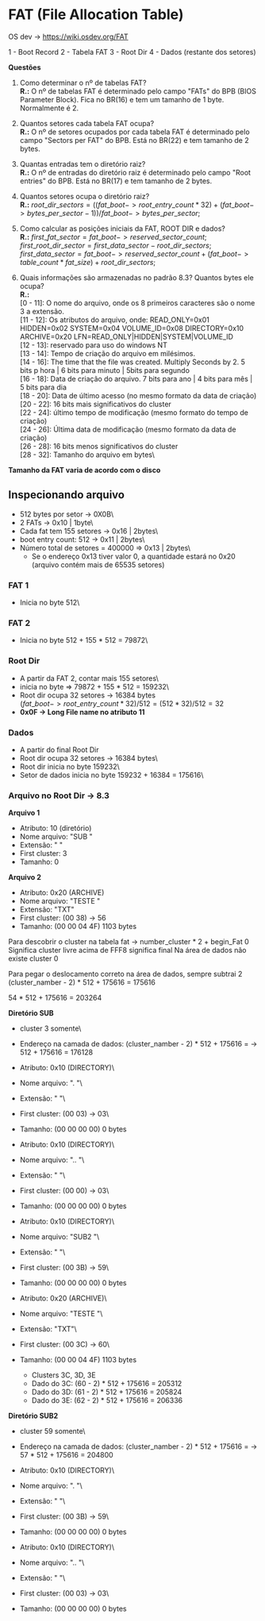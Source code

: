 # FAT (File Allocation Table)

OS dev -> https://wiki.osdev.org/FAT

1 - Boot Record
2 - Tabela FAT
3 - Root Dir
4 - Dados (restante dos setores)

**Questões**

1) Como determinar o nº de tabelas FAT?\
   **R.:** O nº de tabelas FAT é determinado pelo campo "FATs" do BPB (BIOS Parameter Block). Fica no BR(16) e tem um tamanho de 1 byte. Normalmente é 2.
  
2) Quantos setores cada tabela FAT ocupa?\
   **R.:** O nº de setores ocupados por cada tabela FAT é determinado pelo campo "Sectors per FAT" do BPB. Está no BR(22) e tem tamanho de 2 bytes.

3) Quantas entradas tem o diretório raiz?\
   **R.:** O nº de entradas do diretório raiz é determinado pelo campo "Root entries" do BPB. Está no BR(17) e tem tamanho de 2 bytes.

4) Quantos setores ocupa o diretório raiz?\
   **R.:** 
   $root\_dir\_sectors = ((fat\_boot->root\_entry\_count * 32) + (fat\_boot->bytes\_per\_sector - 1)) / fat\_boot->bytes\_per\_sector;$

5) Como calcular as posições iniciais da FAT, ROOT DIR e dados?\
   **R.:**
  $first\_fat\_sector = fat\_boot->reserved\_sector\_count;$ 
  $first\_root\_dir\_sector = first\_data\_sector - root\_dir\_sectors;$
  $first\_data\_sector = fat\_boot->reserved\_sector\_count + (fat\_boot->table\_count * fat\_size) + root\_dir\_sectors;$

1) Quais informações são armazenadas no padrão 8.3? Quantos bytes ele ocupa?\
   **R.:** \
   [0 - 11]: O nome do arquivo, onde os 8 primeiros caracteres são o nome 3 a extensão. \
   [11 - 12]: Os atributos do arquivo, onde:
    READ_ONLY=0x01 HIDDEN=0x02 SYSTEM=0x04 VOLUME_ID=0x08 DIRECTORY=0x10 ARCHIVE=0x20 LFN=READ_ONLY|HIDDEN|SYSTEM|VOLUME_ID\
   [12 - 13]: reservado para uso do windows NT\
   [13 - 14]: Tempo de criação do arquivo em milésimos.\
   [14 - 16]: The time that the file was created. Multiply Seconds by 2.
    5 bits p hora | 6 bits para minuto | 5bits para segundo\
   [16 - 18]: Data de criação do arquivo.
   7 bits para ano | 4 bits para mês | 5 bits para dia\
   [18 - 20]: Data de último acesso (no mesmo formato da data de criação)\
   [20 - 22]: 16 bits mais significativos do cluster\
   [22 - 24]: último tempo de modificação (mesmo formato do tempo de criação)\
   [24 - 26]: Última data de modificação (mesmo formato da data de criação)\
   [26 - 28]: 16 bits menos significativos do cluster\
   [28 - 32]: Tamanho do arquivo em bytes\

**Tamanho da FAT varia de acordo com o disco**

## Inspecionando arquivo

- 512 bytes por setor -> 0X0B\
- 2 FATs -> 0x10 | 1byte\
- Cada fat tem 155 setores -> 0x16 | 2bytes\
- boot entry count: 512 -> 0x11 | 2bytes\
- Número total de setores = 400000 => 0x13 | 2bytes\
  - Se o endereço 0x13 tiver valor 0, a quantidade estará no 0x20 (arquivo contém mais de 65535 setores) 
### FAT 1
- Inicia no byte 512\

### FAT 2
- Inicia no byte 512 + 155 * 512 = 79872\

### Root Dir
- A partir da FAT 2, contar mais 155 setores\
- inicia no byte => 79872 + 155 * 512 = 159232\
- Root dir ocupa 32 setores -> 16384 bytes\
$(fat\_boot->root\_entry\_count * 32)/512 = (512 * 32)/512 = 32$
- **0x0F -> Long File name no atributo 11**

### Dados
- A partir do final Root Dir
- Root dir ocupa 32 setores -> 16384 bytes\
- Root dir inicia no byte 159232\
- Setor de dados inicia no byte 159232 + 16384 = 175616\


### Arquivo no Root Dir -> 8.3
**Arquivo 1**
- Atributo: 10 (diretório)
- Nome arquivo: "SUB     "
- Extensão: "   "
- First cluster: 3
- Tamanho: 0

**Arquivo 2**
- Atributo: 0x20 (ARCHIVE)
- Nome arquivo: "TESTE   "
- Extensão: "TXT"
- First cluster: (00 38) -> 56
- Tamanho: (00 00 04 4F) 1103 bytes

Para descobrir o cluster na tabela fat -> number_cluster * 2 + begin_Fat
0 Significa cluster livre
acima de FFF8 significa final
Na área de dados não existe cluster 0

Para pegar o deslocamento correto na área de dados, sempre subtrai 2
(cluster_namber - 2) * 512 + 175616 = 175616

54 * 512 + 175616 = 203264

**Diretório SUB**
- cluster 3 somente\
- Endereço na camada de dados: (cluster_namber - 2) * 512 + 175616 = -> 512 + 175616 = 176128

- Atributo: 0x10 (DIRECTORY)\
- Nome arquivo: ".        "\
- Extensão: "   "\
- First cluster: (00 03) -> 03\
- Tamanho: (00 00 00 00) 0 bytes

- Atributo: 0x10 (DIRECTORY)\
- Nome arquivo: "..       "\
- Extensão: "   "\
- First cluster: (00 00) -> 03\
- Tamanho: (00 00 00 00) 0 bytes

- Atributo: 0x10 (DIRECTORY)\
- Nome arquivo: "SUB2    "\
- Extensão: "   "\
- First cluster: (00 3B) -> 59\
- Tamanho: (00 00 00 00) 0 bytes

- Atributo: 0x20 (ARCHIVE)\
- Nome arquivo: "TESTE   "\
- Extensão: "TXT"\
- First cluster: (00 3C) -> 60\
- Tamanho: (00 00 04 4F) 1103 bytes
  - Clusters 3C, 3D, 3E
  - Dado do 3C: (60 - 2) * 512 + 175616 = 205312
  - Dado do 3D: (61 - 2) * 512 + 175616 = 205824
  - Dado do 3E: (62 - 2) * 512 + 175616 = 206336 

**Diretório SUB2**
- cluster 59 somente\
- Endereço na camada de dados: (cluster_namber - 2) * 512 + 175616 = -> 57 * 512 + 175616 = 204800

- Atributo: 0x10 (DIRECTORY)\
- Nome arquivo: ".        "\
- Extensão: "   "\
- First cluster: (00 3B) -> 59\
- Tamanho: (00 00 00 00) 0 bytes

- Atributo: 0x10 (DIRECTORY)\
- Nome arquivo: "..       "\
- Extensão: "   "\
- First cluster: (00 03) -> 03\
- Tamanho: (00 00 00 00) 0 bytes